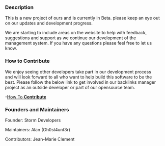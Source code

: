 ### Description


This is a new project of ours and is currently in Beta. please keep an eye out on our updates and development progress.

We are starting to include areas on the website to help with feedback, suggestions and support as we continue our development of the management system. If you have any questions please feel free to let us know. 

### How to Contribute

We enjoy seeing other developers take part in our development process and will look forward to all who want to help build this software to be the best. Please follow the below link to get involved in our backlinks manager project as an outside developer or part of our opensource team.

-[How To **Contribute**](https://stormdevelopers.com/community/contribute)

### Founders and Maintainers

Founder: Storm Developers

Maintainers: Alan (Gh0st4unt3r)

Contributors: Jean-Marie Clement
